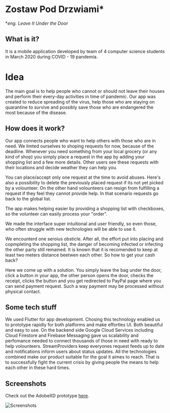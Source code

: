 # Zostaw Pod Drzwiami*
**eng. Leave It Under the Door*
## What is it?
It is a mobile application developed by team of 4 computer science students in March 2020 during COVID - 19 pandemia. 

# Idea
The main goal is to help people who cannot or should not leave their houses and perform their every-day activities in time of pandemic. Our app was created to reduce spreading of the virus, help those who are staying on quarantine to survive and possibly save those who are endangered the most because of the disease.

## How does it work?

Our app connects people who want to help others with those who are in need. We limted ourselves to shoping requests for now, because of the deadline. 
Whenever you need something from your local grocery (or any kind of shop) you simply place a request in the app by adding your shopping list and a few more details. Other users see these requests with their locations and decide weather they can help you.

You can place/accept only one request at the time to avoid abuses. Here's also a possibility to delete the previously placed request if its not yet picked by a volounteer. On the other hand volounteers can resign from fulfilling a request if they feel they cannot provide help. In that scenario requests go back to the global list.

The app makes helping easier by providing a shopping list with checkboxes, so the volunteer can easily process your "order".

We made the interface super intuitional and user friendly, so even those, who often struggle with new technologies will be  able to use it. 

We encounterd one seroius obsticle. After all, the effort put into placing and copmpleting the shopping list, the danger of becoming infected or infecting the other party still remained. It is known that it is recomended to keep at least two meters distance beetwen each other. So how to get your cash back?

Here we come up with a solution. 
You simply leave the bag under the door, click a button in your app, the other person opens the door, checks the receipt, clicks the button and you get redirected to PayPal page where you can send payment request.  Such a way  payment may be processed without physical contact.

## Some tech stuff

We used Flutter for app development. Chosing this technology enabled us to prototype rapidly for both platforms and make effortles UI. Both beautiful and easy to use. On the backend side Google Cloud Services including Cloud Firestore and Firebase Messaging gave us scalability and perfomance needed to connect thousands of those in need with ready to help volounteers. StreamProviders keep everyones request feeds up to date and notifications inform users about status updates. All the technologies combined make our product suitable for the goal it aimes to reach. That is to successfully fight the current crisis by giving people the means to help each other in these hard times.

## Screenshots
Check out the AdobeXD prototype [here](https://xd.adobe.com/view/e62a2cec-2972-4993-67d4-75f8bc500faf-901b/?fullscreen).

![Screenshots](https://i.imgur.com/xOxgVtV.png)
